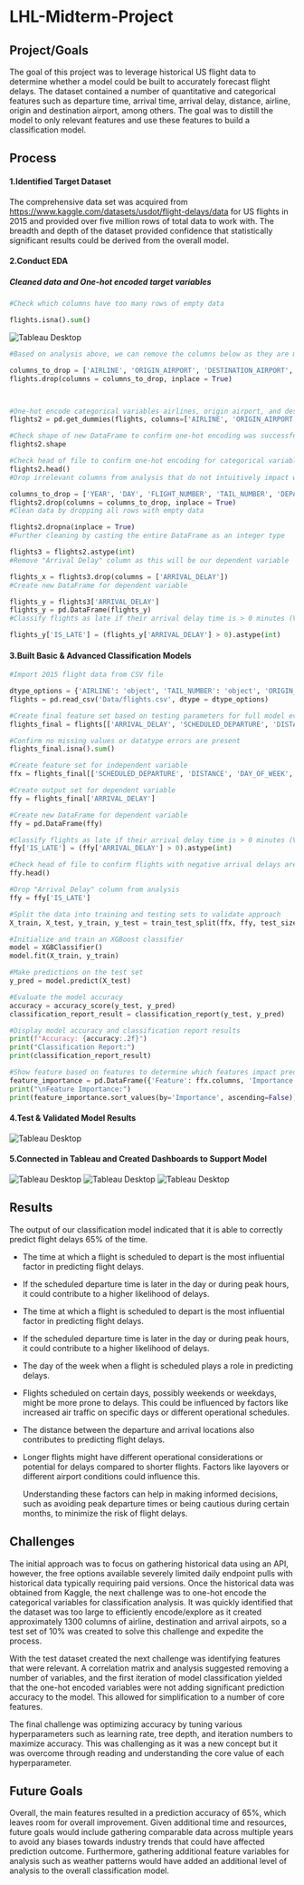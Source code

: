 # LHL-Midterm-Project


## Project/Goals
The goal of this project was to leverage historical US flight data to determine whether a model could be built to accurately forecast flight delays. The dataset contained a number of quantitative and categorical features such as departure time, arrival time, arrival delay, distance, airline, origin and destination airport, among others. The goal was to distill the model to only relevant features and use these features to build a classification model. 

## Process

#### 1.Identified Target Dataset
The comprehensive data set was acquired from https://www.kaggle.com/datasets/usdot/flight-delays/data for US flights in 2015 and provided over five million rows of total data to work with. The breadth and depth of the dataset provided confidence that statistically significant results could be derived from the overall model. 
#### 2.Conduct EDA
##### Cleaned data and One-hot encoded target variables
``` python
#Check which columns have too many rows of empty data

flights.isna().sum()
```
<img src="images/EDA.png" alt="Tableau Desktop">

``` python
#Based on analysis above, we can remove the columns below as they are mostly blank and will delete the entire dataset of we clean all columns without data. Also removing columns such as "Airline", "Origin Airport", "Destination Airport", and "Tail Number" such those aren't numerical and cannot be part of EDA

columns_to_drop = ['AIRLINE', 'ORIGIN_AIRPORT', 'DESTINATION_AIRPORT', 'TAIL_NUMBER', 'CANCELLATION_REASON', 'AIR_SYSTEM_DELAY', 'SECURITY_DELAY', 'AIRLINE_DELAY', 'LATE_AIRCRAFT_DELAY', 'WEATHER_DELAY', 'DEPARTURE_TIME']
flights.drop(columns = columns_to_drop, inplace = True)



#One-hot encode categorical variables airlines, origin airport, and destination airport
flights2 = pd.get_dummies(flights, columns=['AIRLINE', 'ORIGIN_AIRPORT', 'DESTINATION_AIRPORT'])

#Check shape of new DataFrame to confirm one-hot encoding was successfully executed
flights2.shape

#Check head of file to confirm one-hot encoding for categorical variables to be used in the analysis
flights2.head()
#Drop irrelevant columns from analysis that do not intuitively impact whether or not a flight will be on time or late 

columns_to_drop = ['YEAR', 'DAY', 'FLIGHT_NUMBER', 'TAIL_NUMBER', 'DEPARTURE_DELAY', 'TAXI_OUT', 'WHEELS_OFF', 'ELAPSED_TIME', 'AIR_TIME', 'WHEELS_ON', 'TAXI_IN', 'ARRIVAL_TIME', 'DIVERTED', 'CANCELLED', 'CANCELLATION_REASON', 'AIR_SYSTEM_DELAY', 'SECURITY_DELAY', 'AIRLINE_DELAY', 'LATE_AIRCRAFT_DELAY', 'WEATHER_DELAY', 'DEPARTURE_TIME']
flights2.drop(columns = columns_to_drop, inplace = True)
#Clean data by dropping all rows with empty data

flights2.dropna(inplace = True)
#Further cleaning by casting the entire DataFrame as an integer type

flights3 = flights2.astype(int)
#Remove "Arrival Delay" column as this will be our dependent variable

flights_x = flights3.drop(columns = ['ARRIVAL_DELAY'])
#Create new DataFrame for dependent variable

flights_y = flights3['ARRIVAL_DELAY']
flights_y = pd.DataFrame(flights_y)
#Classify flights as late if their arrival delay time is > 0 minutes (Value = 1) otherwise if on-time or early (Value = 0)

flights_y['IS_LATE'] = (flights_y['ARRIVAL_DELAY'] > 0).astype(int)
```


#### 3.Built Basic & Advanced Classification Models
```python
#Import 2015 flight data from CSV file

dtype_options = {'AIRLINE': 'object', 'TAIL_NUMBER': 'object', 'ORIGIN_AIRPORT': 'object', 'DESTINATION_AIRPORT': 'object'}
flights = pd.read_csv('Data/flights.csv', dtype = dtype_options)

#Create final feature set based on testing parameters for full model evaluation
flights_final = flights[['ARRIVAL_DELAY', 'SCHEDULED_DEPARTURE', 'DISTANCE', 'DAY_OF_WEEK', 'MONTH']]

#Confirm no missing values or datatype errors are present
flights_final.isna().sum()

#Create feature set for independent variable
ffx = flights_final[['SCHEDULED_DEPARTURE', 'DISTANCE', 'DAY_OF_WEEK', 'MONTH']]

#Create output set for dependent variable
ffy = flights_final['ARRIVAL_DELAY']

#Create new DataFrame for dependent variable
ffy = pd.DataFrame(ffy)

#Classify flights as late if their arrival delay time is > 0 minutes (Value = 1) otherwise if on-time or early (Value = 0)
ffy['IS_LATE'] = (ffy['ARRIVAL_DELAY'] > 0).astype(int)

#Check head of file to confirm flights with negative arrival delays are classified as 0 and flights with positive values are classified as 1
ffy.head()

#Drop "Arrival Delay" column from analysis
ffy = ffy['IS_LATE']

#Split the data into training and testing sets to validate approach
X_train, X_test, y_train, y_test = train_test_split(ffx, ffy, test_size=0.2, random_state=42)

#Initialize and train an XGBoost classifier
model = XGBClassifier()
model.fit(X_train, y_train)

#Make predictions on the test set
y_pred = model.predict(X_test)

#Evaluate the model accuracy
accuracy = accuracy_score(y_test, y_pred)
classification_report_result = classification_report(y_test, y_pred)

#Display model accuracy and classification report results
print(f"Accuracy: {accuracy:.2f}")
print("Classification Report:")
print(classification_report_result)

#Show feature based on features to determine which features impact prediction results
feature_importance = pd.DataFrame({'Feature': ffx.columns, 'Importance': model.feature_importances_})
print("\nFeature Importance:")
print(feature_importance.sort_values(by='Importance', ascending=False))
```


#### 4.Test & Validated Model Results
<img src="images/Classification Report.png" alt="Tableau Desktop">


#### 5.Connected in Tableau and Created Dashboards to Support Model 

<img src="images/Connecting2 Data.png" alt="Tableau Desktop">

<img src="images/Dashboard 1.png" alt="Tableau Desktop">

<img src="images/Dashboard 2.png" alt="Tableau Desktop">


## Results
The output of our classification model indicated that it is able to correctly predict flight delays 65% of the time.
- The time at which a flight is scheduled to depart is the most influential factor in predicting flight delays.
- If the scheduled departure time is later in the day or during peak hours, it could contribute to a higher likelihood of delays.
- The time at which a flight is scheduled to depart is the most influential factor in predicting flight delays.
- If the scheduled departure time is later in the day or during peak hours, it could contribute to a higher likelihood of delays.
- The day of the week when a flight is scheduled plays a role in predicting delays.
- Flights scheduled on certain days, possibly weekends or weekdays, might be more prone to delays. This could be influenced by factors like increased air traffic on specific days or different operational schedules.
- The distance between the departure and arrival locations also contributes to predicting flight delays.
- Longer flights might have different operational considerations or potential for delays compared to shorter flights. Factors like layovers or different airport conditions could influence this.

  Understanding these factors can help in making informed decisions, such as avoiding peak departure times or being cautious during certain months, to minimize the risk of flight delays.

## Challenges 

The initial approach was to focus on gathering historical data using an API, however, the free options available severely limited daily endpoint pulls with historical data typically requiring paid versions. Once the historical data was obtained from Kaggle, the next challenge was to one-hot encode the categorical variables for classification analysis. It was quickly identified that the dataset was too large to efficiently encode/explore as it created approximately 1300 columns of airline, destination and arrival airpots, so a test set of 10% was created to solve this challenge and expedite the process. 

With the test dataset created the next challenge was identifying features that were relevant. A correlation matrix and analysis suggested removing a number of variables, and the first iteration of model classification yielded that the one-hot encoded variables were not adding significant prediction accuracy to the model. This allowed for simplification to a number of core features. 

The final challenge was optimizing accuracy by tuning various hyperparameters such as learning rate, tree depth, and iteration numbers to maximize accuracy. This was challenging as it was a new concept but it was overcome through reading and understanding the core value of each hyperparameter.

## Future Goals

Overall, the main features resulted in a prediction accuracy of 65%, which leaves room for overall improvement. Given additional time and resources, future goals would include gathering comparable data across multiple years to avoid any biases towards industry trends that could have affected prediction outcome. Furthermore, gathering additional feature variables for analysis such as weather patterns would have added an additional level of analysis to the overall classification model. 
